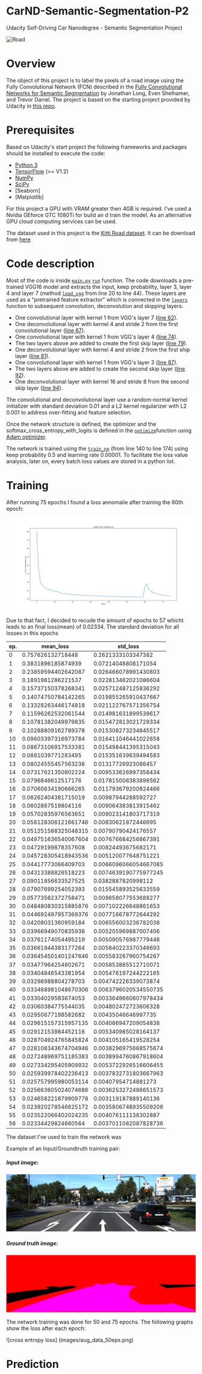 # CarND-Semantic-Segmentation-P2
Udacity Self-Driving Car Nanodegree - Semantic Segmentation Project

![Road](images/compare_all.gif)

# Overview

The object of this project is to label the pixels of a road image using the Fully Convolutional Network (FCN) described in the [Fully Convolutional Networks for Semantic Segmentation](https://people.eecs.berkeley.edu/~jonlong/long_shelhamer_fcn.pdf) by Jonathan Long, Even Shelhamer, and Trevor Darrel. The project is based on the starting project provided by Udacity in [this repo](https://github.com/udacity/CarND-Semantic-Segmentation).

# Prerequisites

Based on Udacity's start project the following frameworks and packages should be installed to execute the code:

- [Python 3](https://www.python.org/)
- [TensorFlow](https://www.tensorflow.org/) (>= V1.2)
- [NumPy](http://www.numpy.org/)
- [SciPy](https://www.scipy.org/)
- [Seaborn]
- [Matplotlib]

For this project a GPU with VRAM greater then 4GB is required. I've used a Nvidia GEforce GTC 1080Ti for build an d train the model.
As an alternative GPU cloud computing services can be used.

The dataset used in this project is the [Kitti Road dataset](http://www.cvlibs.net/datasets/kitti/eval_road.php). It can be download from [here](http://www.cvlibs.net/download.php?file=data_road.zip) 

# Code description

Most of the code is inside [`main.py`](./main.py) [`run`](./main.py#L178) function. The code downloads a pre-trained VGG16 model and extracts the input, keep probability, layer 3, layer 4 and layer 7 (method [`load_vgg`](./main.py#L20) from line 20 to line 44). These layers are used as a "pretrained feature extractor" which is connected in the [`layers`](./main.py#L49) function to subsequent convolution, deconvolution and skipping layers:

- One convolutional layer with kernel 1 from VGG's layer 7 ([line 62](./main.py#L62)).
- One deconvolutional layer with kernel 4 and stride 2 from the first convolutional layer ([line 67](./main.py#L67)).
- One convolutional layer with kernel 1 from VGG's layer 4 ([line 74](./main.py#L74)).
- The two layers above are added to create the first skip layer ([line 79](./main.py#L79)).
- One deconvolutional layer with kernel 4 and stride 2 from the first ship layer ([line 81](./main.py#L81)).
- One convolutional layer with kernel 1 from VGG's layer 3 ([line 87](./main.py#L87)).
- The two layers above are added to create the second skip layer ([line 92](./main.py#L92)).
- One deconvolutional layer with kernel 16 and stride 8 from the second skip layer ([line 94](./main.py#L94)).

The convolutional and deconvolutional layer use a random-normal kernel initializer with standard deviation 0.01 and a L2 kernel regularizer with L2 0.001 to address over-fitting and feature selection.

Once the network structure is defined, the optimizer and the softmax_cross_entropy_with_logits is defined in the [`optimize`](./main.py#L178)function using [Adam optimizer](https://en.wikipedia.org/wiki/Stochastic_gradient_descent#Adam).

The network is trained using the [`train_nn`](./main.py#L140) (from line 140 to line 174) using keep probability 0.5 and learning rate 0.00001. To facilitate the loss value analysis, later on, every batch loss values are stored in a python list.
# Training

After running 75 epochs I found a loss annomalie after training the 60th epoch:

![png](images/aug_data_75eps.png)

Due to that fact, I decided to recude the amount of epochs to 57 whicht leads to an final loss(mean) of 0.02334. The standard deviation for all losses in this epochs 

| ep.|  mean_loss           |  std_loss             | 
|----|----------------------|-----------------------| 
| 0  | 0.757626132718448    | 0.2621333103347382    | 
| 1  | 0.3831896185874939   | 0.07214048808171054   | 
| 2  | 0.23859594402642087  | 0.026466078991430803  | 
| 3  | 0.1891981286221537   | 0.022813462021086604  | 
| 4  | 0.15737150378268341  | 0.025712487125836292  | 
| 5  | 0.14074750784142265  | 0.019855265910437667  | 
| 6  | 0.13328263446174818  | 0.021122767571356754  | 
| 7  | 0.11596262532061544  | 0.014981631899539617  | 
| 8  | 0.10781382049979835  | 0.015472813021729334  | 
| 9  | 0.10288809162789378  | 0.015308273234845517  | 
| 10 | 0.09603397316973784  | 0.016411046441022658  | 
| 11 | 0.08673106917533381  | 0.015498441395315043  | 
| 12 | 0.0881039771283495   | 0.015351639639494583  | 
| 13 | 0.08024555457563236  | 0.01317726923086457   | 
| 14 | 0.07317621350802224  | 0.009533626997358434  | 
| 15 | 0.0796846612517176   | 0.017815008383898562  | 
| 16 | 0.07060634190666265  | 0.011793679200824466  | 
| 17 | 0.06262404381715019  | 0.00987944288592727   | 
| 18 | 0.0602867519804116   | 0.009064383813915462  | 
| 19 | 0.05702835976563651  | 0.009023141803717319  | 
| 20 | 0.056128306121661746 | 0.00830621872446695   | 
| 21 | 0.051251588325048315 | 0.00790790424176557   | 
| 22 | 0.049751636540067604 | 0.007676684256867391  | 
| 23 | 0.04729199878357608  | 0.00824493675682171   | 
| 24 | 0.045728305418943536 | 0.005120077648751221  | 
| 25 | 0.04417773066409703  | 0.0066096066054667085 | 
| 26 | 0.04313388826518223  | 0.0074639190775977245 | 
| 27 | 0.09011856633527525  | 0.0382887820998112    | 
| 28 | 0.07907699254052393  | 0.015545893525633559  | 
| 29 | 0.05773562372758471  | 0.009658077553688277  | 
| 30 | 0.048480830315885876 | 0.007102226648861653  | 
| 31 | 0.044692497957369376 | 0.007716678772644292  | 
| 32 | 0.04208031360959184  | 0.006556003236782038  | 
| 33 | 0.03966949070835936  | 0.005205969887007406  | 
| 34 | 0.03761174054495219  | 0.005090576987779448  | 
| 35 | 0.03661944383177264  | 0.005840223370348693  | 
| 36 | 0.036454501401247646 | 0.005583267960754267  | 
| 37 | 0.03477964254802671  | 0.005853885512710071  | 
| 38 | 0.03404846543381954  | 0.005476197244222165  | 
| 39 | 0.03296988804278703  | 0.004742226339073874  | 
| 40 | 0.033468981048670306 | 0.0063796020534550735 | 
| 41 | 0.03304029583674053  | 0.0033649660607978434 | 
| 42 | 0.03060384775544035  | 0.004802472723606328  | 
| 43 | 0.02950677198582682  | 0.00435046646997735   | 
| 44 | 0.029615157315957135 | 0.004086947209054838  | 
| 45 | 0.02912153984452116  | 0.005340985028164137  | 
| 46 | 0.028704924765845824 | 0.004105165419528254  | 
| 47 | 0.028108343674704946 | 0.0038296975668575674 | 
| 48 | 0.027248969751185383 | 0.0038994760867918604 | 
| 49 | 0.027334295405909932 | 0.0053722926516606455 | 
| 50 | 0.025939978402236413 | 0.0037832731803667963 | 
| 51 | 0.025757995980053114 | 0.00407954714881273   | 
| 52 | 0.025663605024074686 | 0.0036253272486651573 | 
| 53 | 0.024658221879909778 | 0.003119187889140136  | 
| 54 | 0.023920278546625172 | 0.0035806748935509206 | 
| 55 | 0.023522066402024235 | 0.004076111138302887  | 
| 56 | 0.02334429824660564  | 0.0037011082087828736 | 



The dataset I've used to train the network was

Example of an Input/Groundtruth training pair:

##### Input image:


![png](images/umm_000005.png)

##### Ground truth image:

![png](images/umm_road_000005.png)


The network training was done for 50 and 75 epochs. The following graphs show the loss after each epoch:

![cross entropy loss] (images/aug_data_50eps.png)


# Prediction 



